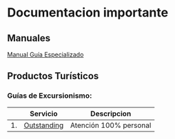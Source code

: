 # Documentacion importante

## Manuales
[Manual Guía Especializado]({{site.baseurl}}/01Manuales/02ManGuiaEspecializado.html)

## Productos Turísticos

### Guías de Excursionismo:
|&nbsp;|Servicio|Descripcion|
|--|--|--|
|1.| [Outstanding]({{site.baseurl}}/05Productos/01Outstanding.html)|Atención 100% personal|
